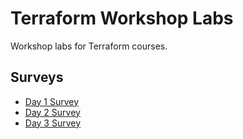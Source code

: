 # Terraform Workshop Labs

Workshop labs for Terraform courses.

## Surveys

* [Day 1 Survey](https://forms.gle/pkM79DFjYXUAnRiC8)
* [Day 2 Survey](https://forms.gle/PPmYBeHLJrvUQT23A)
* [Day 3 Survey](https://forms.gle/GSkZcuhb53cNBp9A9)
